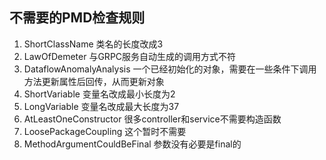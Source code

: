 ## 不需要的PMD检查规则
1. ShortClassName 类名的长度改成3
2. LawOfDemeter 与GRPC服务自动生成的调用方式不符
3. DataflowAnomalyAnalysis 一个已经初始化的对象，需要在一些条件下调用方法更新属性后回传，从而更新对象
4. ShortVariable 变量名改成最小长度为2
5. LongVariable 变量名改成最大长度为37
6. AtLeastOneConstructor 很多controller和service不需要构造函数
7. LoosePackageCoupling 这个暂时不需要
8. MethodArgumentCouldBeFinal 参数没有必要是final的
